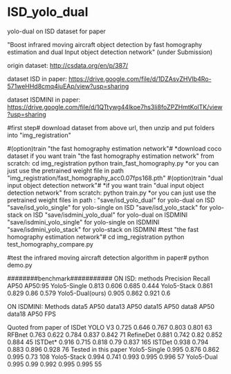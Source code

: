 # ISD_yolo_dual
yolo-dual on ISD dataset for paper 

"Boost infrared moving aircraft object detection by fast homography estimation and dual Input object detection network" (under Submission)

origin dataset: http://csdata.org/en/p/387/

dataset ISD in paper: https://drive.google.com/file/d/1DZAsvZHVIb4Ro-571weHHd8cmq4iuEAp/view?usp=sharing

dataset ISDMINI  in paper: https://drive.google.com/file/d/1QTtywg44lkoe7hs3li8foZPZHmtKolTK/view?usp=sharing

#first step#
download dataset from above url, then unzip and put folders into "img_registration"

#(option)train "the fast homography estimation network"#
*download coco dataset if you want train "the fast homography estimation network" from scratch:
cd img_registration
python train_fast_homography.py
*or you can just use the pretrained weight file in path "img_registration/fast_homography_acc0.07fps168.pth"
#(option)train "dual input object detection network"#
*if you want train "dual input object detection network" from scratch:
python train.py
*or you can just use the pretrained weight files in path :
"save/isd_yolo_dual" for yolo-dual on ISD
"save/isd_yolo_single" for yolo-single on ISD
"save/isd_yolo_stack" for yolo-stack on ISD
"save/isdmini_yolo_dual" for yolo-dual on ISDMINI
"save/isdmini_yolo_single" for yolo-single on ISDMINI
"save/isdmini_yolo_stack" for yolo-stack on ISDMINI
#test "the fast homography estimation network"#
cd img_registration
python test_homography_compare.py

#test the infrared moving aircraft detection algorithm in paper#
python demo.py

########benchmark###########
ON ISD:
methods	Precision	Recall	AP50	AP50:95
 Yolo5-Single	0.813	0.606	0.685	0.444
Yolo5-Stack	0.861	0.829	0.86	0.579
Yolo5-Dual(ours)	0.905	0.862	0.921	0.6

ON ISDMINI:
	Methods	data5 AP50	data13  AP50	data15  AP50	data8  AP50	data18  AP50	FPS
							
Quoted from paper of ISDet	YOLO V3	0.725	0.646	0.767	0.803	0.801	63
	RFBnet	0.763	0.622	0.784	0.837	0.842	71
	RefineDet	0.881	0.742	0.82	0.852	0.884	45
	ISTDet*	0.916	0.715	0.818	0.79	0.837	165
	ISTDet	0.938	0.794	0.883	0.896	0.928	76
Tested in this paper	Yolo5-Single	0.995	0.876	0.862	0.995	0.73	108
	Yolo5-Stack	0.994	0.741	0.993	0.995	0.996	57
	Yolo5-Dual	0.995	0.99	0.992	0.995	0.995	55
